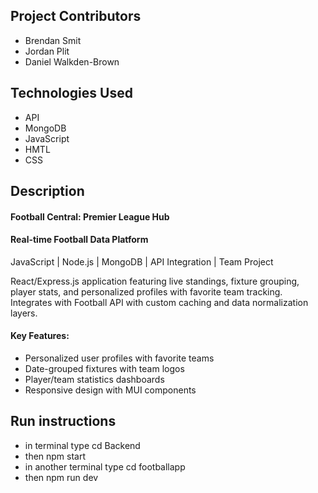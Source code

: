 ## Project Contributors
- Brendan Smit
- Jordan Plit
- Daniel Walkden-Brown

## Technologies Used
  - API
  - MongoDB
  - JavaScript
  - HMTL
  - CSS

## Description
#### Football Central: Premier League Hub
#### Real-time Football Data Platform
JavaScript | Node.js | MongoDB | API Integration | Team Project 

React/Express.js application featuring live standings, fixture grouping, player stats, and personalized profiles with favorite team tracking. Integrates with Football API with custom caching and data normalization layers.

#### Key Features:  
- Personalized user profiles with favorite teams  
- Date-grouped fixtures with team logos  
- Player/team statistics dashboards  
- Responsive design with MUI components

## Run instructions
- in terminal type cd Backend
- then npm start
- in another terminal type cd footballapp
- then npm run dev

